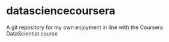 # datasciencecoursera
A git repository for my own enjoyment in line with the Coursera DataScientist course
